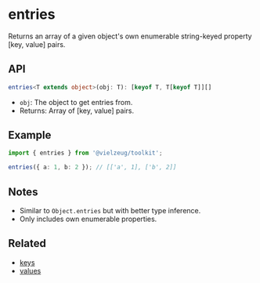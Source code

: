 # entries

Returns an array of a given object's own enumerable string-keyed property [key, value] pairs.

## API

```ts
entries<T extends object>(obj: T): [keyof T, T[keyof T]][]
```

- `obj`: The object to get entries from.
- Returns: Array of [key, value] pairs.

## Example

```ts
import { entries } from '@vielzeug/toolkit';

entries({ a: 1, b: 2 }); // [['a', 1], ['b', 2]]
```

## Notes

- Similar to `Object.entries` but with better type inference.
- Only includes own enumerable properties.

## Related

- [keys](./keys.md)
- [values](./values.md)
